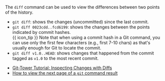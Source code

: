 The `diff` command can be used to view the differences between two points of the history.

* `git diff`: shows the changes (uncommitted) since the last commit.
* `git diff 0023cdd..fcd6199`: shows the changes between the points indicated by commit hashes.<br>
  {{ icon_tip }} Note that when using a commit hash in a Git command, you can use only the first few characters (e.g., first 7-10 chars) as that's usually enough for Git to locate the commit.
* `git diff v1.0..HEAD`: shows changes that happened from the commit tagged as `v1.0` to the most recent commit.

<panel header="{{ icon_resource }} Resources" expanded>

* [Git-Tower Tutorial: Inspecting Changes with Diffs](https://www.git-tower.com/learn/git/ebook/en/command-line/advanced-topics/diffs)
* [How to view the next page of a `git` command result](https://stackoverflow.com/questions/8640838/how-do-i-navigate-in-the-results-of-diff)

</panel>
